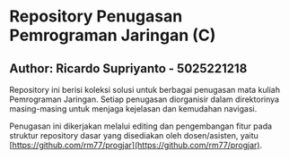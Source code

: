 # Repository Penugasan Pemrograman Jaringan (C)
## Author: Ricardo Supriyanto - 5025221218

Repository ini berisi koleksi solusi untuk berbagai penugasan mata kuliah Pemrograman Jaringan. Setiap penugasan diorganisir dalam direktorinya masing-masing untuk menjaga kejelasan dan kemudahan navigasi.

Penugasan ini dikerjakan melalui editing dan pengembangan fitur pada struktur repository dasar yang disediakan oleh dosen/asisten, yaitu [https://github.com/rm77/progjar](https://github.com/rm77/progjar).